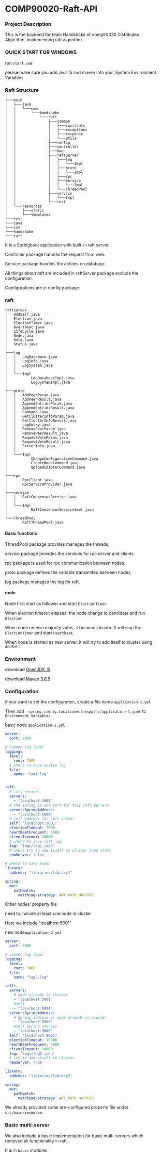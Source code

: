 # COMP90020-Raft-API

### Project Description
This is the backend for team Handshake of comp90020 Distributed Algorithm, implementing raft algorithm


### QUICK START FOR WINDOWS
run ```start.cmd``` 

please make sure you add java 15 and maven into your System Environment Variables

### Raft Structure

```
├───main
│   ├───java
│   │   └───com
│   │       └───handshake
│   │           └───raft
│   │               ├───common
│   │               │   ├───constants
│   │               │   ├───exceptions
│   │               │   ├───response
│   │               │   └───utils
│   │               ├───config
│   │               ├───controller
│   │               ├───dao
│   │               ├───raftServer
│   │               │   ├───log
│   │               │   │   └───Impl
│   │               │   ├───proto
│   │               │   │   └───Impl
│   │               │   ├───rpc
│   │               │   ├───service
│   │               │   │   └───Impl
│   │               │   └───ThreadPool
│   │               ├───service
│   │               │   └───Impl
│   │               └───test
│   └───resources
│       ├───static
│       └───templates
└───test
└───java
└───com
└───handshake
└───raft
```
It is a Springboot application with built-in raft server.

Controller package handles the request from web.

Service package handles the actions on database.

All things about raft are included in raftServer package exclude the configuration.

Configurations are in config package.

### raft 
```
raftServer
│   AddSelf.java
│   Election.java
│   ElectionTimer.java
│   Heartbeat.java
│   LifeCycle.java
│   Node.java
│   Role.java
│   Status.java
│
├───log
│   │   LogDatabase.java
│   │   LogInfo.java
│   │   LogSystem.java
│   │
│   └───Impl
│           LogDatabaseImpl.java
│           LogSystemImpl.java
│
├───proto
│   │   AddPeerParam.java
│   │   AddPeerResult.java
│   │   AppendEntriesParam.java
│   │   AppendEntriesResult.java
│   │   Command.java
│   │   GetClusterInfoParam.java
│   │   GetClusterInfoResult.java
│   │   LogEntry.java
│   │   RemovePeerParam.java
│   │   RemovePeerResult.java
│   │   RequestVoteParam.java
│   │   RequestVoteResult.java
│   │   ServerInfo.java
│   │
│   └───Impl
│           ChangeConfigurationCommand.java
│           CreateBookCommand.java
│           UploadChapterCommand.java
│
├───rpc
│       RpcClient.java
│       RpcServiceProvider.java
│
├───service
│   │   RaftConsensusService.java
│   │
│   └───Impl
│           RaftConsensusServiceImpl.java
│
└───ThreadPool
        RaftThreadPool.java
```
#### Basic functions
ThreadPool package provides manages the threads;

service package provides the services for rpc server and clients.

rpc package is used for rpc communication between nodes.

proto package defines the variable transmitted between nodes,

log package manages the log for raft.

#### node

Node first start as follower and start ```ElectionTimer```.

When election timeout elapses, the node change to candidate and run ```Election```.

When node receive majority votes, it becomes leader. It will stop the ```ElectionTimer``` and start ```Heartbeat```.

When node is started as new server, it will try to add itself to cluster using ```AddSelf```


### Environment

download [OpenJDK 15](https://jdk.java.net/archive/)

download [Maven 3.8.5](https://maven.apache.org/download.cgi#downloading-apache-maven-3-8-5)

### Configuration
if you want to set the configuration, create a file name ``` application-1.yml ```

Then add```--spring.config.location=classpath:/application-1.yaml``` to ```Environment Variables```

basic node ``` application-1.yml ```
```yml
server:
  port: 5000

# common log level
logging:
  level:
    root: INFO
  # where to save system log
  file:
    name: "log1.log"


raft:
  # raft servers
  servers:
    - "localhost:5001"
  # the spring ip and port for this raft servers
  serversSpringAddress:
    - "localhost:5000"
  # self address for raft server
  self: "localhost:5001"
  electionTimeout: 7000
  heartBeatFrequent: 5000
  clientTimeout: 10000
  # where to save raft log
  log: "logs/log1.json"
  # where try to add itself to cluster when start
  newServer: false

# where to save books
library:
  address: "libraries/library1"

spring:
  mvc:
    pathmatch:
      matching-strategy: ANT_PATH_MATCHER
```


Other nodes' property file

need to include at least one node in cluster

Here we include "localhost:5001"

new node``` application-2.yml ```
```yml
server:
  port: 9000

# common log level
logging:
  level:
    root: INFO
  file:
    name: "log2.log"

raft:
  servers:
    # node already in cluster
    - "localhost:5001"
    #self
    - "localhost:9001"
  serversSpringAddress:
    # Spring address of node already in cluster
    - "localhost:5000"
    #self Spring address
    - "localhost:9000"
  self: "localhost:9001"
  electionTimeout: 15000
  heartBeatFrequent: 5000
  clientTimeout: 10000
  log: "logs/log2.json"
  # try to add itself to cluster
  newServer: true

library:
  address: "libraries/library2"

spring:
  mvc:
    pathmatch:
      matching-strategy: ANT_PATH_MATCHER
```

We already provided some pre-configured property file under ```src/main/resource```.

### Basic multi-server
We also include a basic implementation for basic multi-servers which removed all functionality in raft.

It is in ```bacis``` modules
